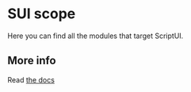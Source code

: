# SUI scope

Here you can find all the modules that target ScriptUI.


## More info

Read [the docs](../docs/README.md)
